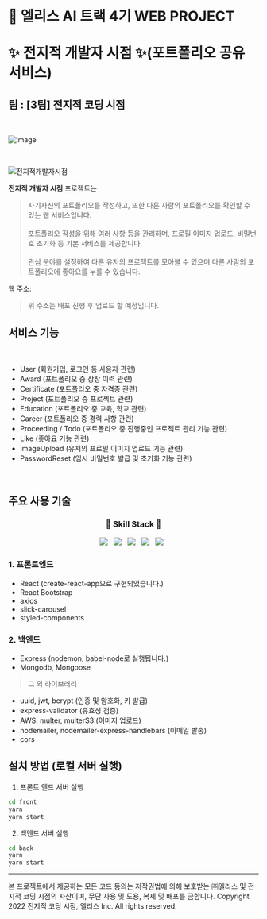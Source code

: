
# 🐰 엘리스 AI 트랙 4기 WEB PROJECT <br/><br/> ✨ 전지적 개발자 시점 ✨(포트폴리오 공유 서비스)
## 팀 : [3팀] 전지적 코딩 시점

<br/>

![image](https://user-images.githubusercontent.com/55697800/174485095-194c78a8-f979-48be-a65f-867a5e51d025.png)

<br/>

![전지적개발자시점](https://user-images.githubusercontent.com/55697800/174486236-77394a5f-0ae7-4674-a48d-dc9e9e711464.gif)


**전지적 개발자 시점** 프로젝트는 <br/>
> 자기자신의 포트폴리오를 작성하고, 또한 다른 사람의 포트폴리오를 확인할 수 있는 웹 서비스입니다. <br/> <br/>
> 포트폴리오 작성을 위해 여러 사항 등을 관리하며, 프로필 이미지 업로드, 비밀번호 초기화 등 기본 서비스를 제공합니다. <br/> <br/>
> 관심 분야를 설정하여 다른 유저의 프로젝트를 모아볼 수 있으며 다른 사람의 포트폴리오에 좋아요를 누를 수 있습니다.


웹 주소: 

> 위 주소는 배포 진행 후 업로드 할 예정입니다.


## 서비스 기능

<br/>

- User (회원가입, 로그인 등 사용자 관련)
- Award (포트폴리오 중 상장 이력 관련)
- Certificate (포트폴리오 중 자격증 관련)
- Project (포트폴리오 중 프로젝트 관련)
- Education (포트폴리오 중 교육, 학교 관련)
- Career (포트폴리오 중 경력 사항 관련)
- Proceeding / Todo (포트폴리오 중 진행중인 프로젝트 관리 기능 관련)
- Like (좋아요 기능 관련)
- ImageUpload (유저의 프로필 이미지 업로드 기능 관련)
- PasswordReset (임시 비밀번호 발급 및 초기화 기능 관련)

<br/>

## 주요 사용 기술

<h3 align="center">🌱 Skill Stack 🌱</h3>

<p align="center">
<img src="https://img.shields.io/badge/Javascript-F7DF1E?style=flat-square&logo=Javascript&logoColor=white"/></a> &nbsp;
<img src="https://img.shields.io/badge/React-61DAFB?style=flat-square&logo=React&logoColor=white"/></a> &nbsp;
<img src="https://img.shields.io/badge/CSS3-FBE7C6?style=flat-square&logo=CSS3&logoColor=white"/></a> &nbsp;
<img src="https://img.shields.io/badge/Node.js-339933?style=flat-square&logo=Node.js&logoColor=white"/></a> &nbsp;
<img src="https://img.shields.io/badge/MongoDB-47A248?style=flat-square&logo=MongoDB&logoColor=white"/></a> &nbsp;
</p>


### 1. 프론트엔드

- React (create-react-app으로 구현되었습니다.)
- React Bootstrap
- axios
- slick-carousel
- styled-components

### 2. 백엔드

- Express (nodemon, babel-node로 실행됩니다.)
- Mongodb, Mongoose

> 그 외 라이브러리
- uuid, jwt, bcrypt (인증 및 암호화, 키 발급)
- express-validator (유효성 검증)
- AWS, multer, multerS3 (이미지 업로드)
- nodemailer, nodemailer-express-handlebars (이메일 발송) 
- cors

## 설치 방법 (로컬 서버 실행)

1. 프론트 엔드 서버 실행

```bash
cd front
yarn
yarn start
```

2. 백엔드 서버 실행

```bash
cd back
yarn
yarn start
```

---


본 프로젝트에서 제공하는 모든 코드 등의는 저작권법에 의해 보호받는 ㈜엘리스 및 전지적 코딩 시점의 자산이며, 무단 사용 및 도용, 복제 및 배포를 금합니다.
Copyright 2022 전지적 코딩 시점, 엘리스 Inc. All rights reserved.
